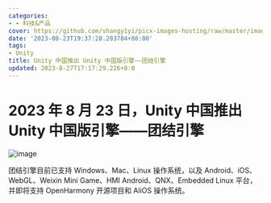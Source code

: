 ```yaml
---
categories:
- - 科技&产品
cover: https://github.com/shangy1yi/picx-images-hosting/raw/master/image.2u83x1c0ssi0.webp
date: '2023-08-23T19:37:28.283784+08:00'
tags:
- Unity
title: Unity 中国推出 Unity 中国版引擎——团结引擎
updated: 2023-8-27T17:17:29.226+8:0
---
```

# 2023 年 8 月 23 日，Unity 中国推出 Unity 中国版引擎——团结引擎

<img src="https://github.com/shangy1yi/picx-images-hosting/raw/master/image.3pdm3iz9zxc0.webp" alt="image" />

团结引擎目前已支持 Windows、Mac、Linux 操作系统，以及 Android、iOS、WebGL、Weixin Mini Game、HMI Android、QNX、Embedded Linux 平台，并即将支持 OpenHarmony 开源项目和 AliOS 操作系统。
